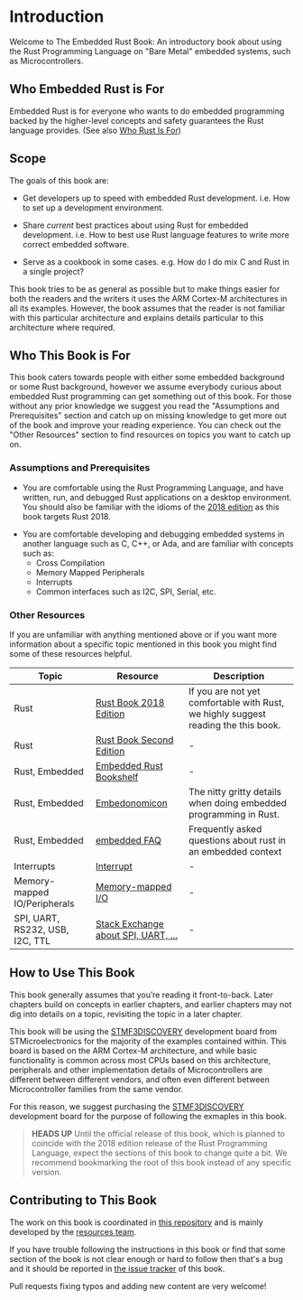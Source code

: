 # Introduction

Welcome to The Embedded Rust Book: An introductory book about using the Rust
Programming Language on "Bare Metal" embedded systems, such as Microcontrollers.

## Who Embedded Rust is For
Embedded Rust is for everyone who wants to do embedded programming backed by the higher-level concepts and safety guarantees the Rust language provides.
(See also [Who Rust Is For](https://doc.rust-lang.org/book/2018-edition/ch00-00-introduction.html))

## Scope

The goals of this book are:

* Get developers up to speed with embedded Rust development. i.e. How to set
  up a development environment.

* Share *current* best practices about using Rust for embedded development. i.e.
  How to best use Rust language features to write more correct embedded
  software.

* Serve as a cookbook in some cases. e.g. How do I do mix C and Rust in a single
  project?

This book tries to be as general as possible but to make things easier for both
the readers and the writers it uses the ARM Cortex-M architectures in all its
examples. However, the book assumes that the reader is not familiar with this
particular architecture and explains details particular to this architecture
where required.

## Who This Book is For
This book caters towards people with either some embedded background or some Rust background, however we assume
everybody curious about embedded Rust programming can get something out of this book. For those without any prior knowledge
we suggest you read the "Assumptions and Prerequisites" section and catch up on missing knowledge to get more out of the book
and improve your reading experience. You can check out the "Other Resources" section to find resources on topics
you want to catch up on.

### Assumptions and Prerequisites

* You are comfortable using the Rust Programming Language, and have written,
  run, and debugged Rust applications on a desktop environment. You should also
  be familiar with the idioms of the [2018 edition] as this book targets
  Rust 2018.

[2018 edition]: https://rust-lang-nursery.github.io/edition-guide/

* You are comfortable developing and debugging embedded systems in another
  language such as C, C++, or Ada, and are familiar with concepts such as:
    * Cross Compilation
    * Memory Mapped Peripherals
    * Interrupts
    * Common interfaces such as I2C, SPI, Serial, etc.

### Other Resources
If you are unfamiliar with anything mentioned above or if you want more information about a specific topic mentioned in this book you might find some of these resources helpful.

| Topic        | Resource | Description |
|--------------|----------|-------------|
| Rust         | [Rust Book 2018 Edition](https://doc.rust-lang.org/book/2018-edition/index.html) | If you are not yet comfortable with Rust, we highly suggest reading the this book. |
| Rust         | [Rust Book Second Edition](https://doc.rust-lang.org/book/second-edition) | - |
| Rust, Embedded | [Embedded Rust Bookshelf](https://rust-embedded.github.io/bookshelf/) | - |
| Rust, Embedded | [Embedonomicon](https://rust-embedded.github.io/embedonomicon/) | The nitty gritty details when doing embedded programming in Rust. |
| Rust, Embedded | [embedded FAQ](https://rust-embedded.github.io/bookshelf/faq.html) | Frequently asked questions about rust in an embedded context |
| Interrupts | [Interrupt](https://en.wikipedia.org/wiki/Interrupt) | - |
| Memory-mapped IO/Peripherals | [Memory-mapped I/O](https://en.wikipedia.org/wiki/Memory-mapped_I/O) | - |
| SPI, UART, RS232, USB, I2C, TTL | [Stack Exchange about SPI, UART, ...](https://electronics.stackexchange.com/questions/37814/usart-uart-rs232-usb-spi-i2c-ttl-etc-what-are-all-of-these-and-how-do-th) | - |

## How to Use This Book

This book generally assumes that you’re reading it front-to-back. Later
chapters build on concepts in earlier chapters, and earlier chapters may
not dig into details on a topic, revisiting the topic in a later chapter.

This book will be using the [STMF3DISCOVERY] development board from
STMicroelectronics for the majority of the examples contained within. This board
is based on the ARM Cortex-M architecture, and while basic functionality is
common across most CPUs based on this architecture, peripherals and other
implementation details of Microcontrollers are different between different
vendors, and often even different between Microcontroller families from the same
vendor.

For this reason, we suggest purchasing the [STMF3DISCOVERY] development board
for the purpose of following the exmaples in this book.

[STMF3DISCOVERY]: http://www.st.com/en/evaluation-tools/stm32f3discovery.html

> **HEADS UP** Until the official release of this book, which is planned to
> coincide with the 2018 edition release of the Rust Programming Language,
> expect the sections of this book to change quite a bit. We recommend
> bookmarking the root of this book instead of any specific version.

## Contributing to This Book

The work on this book is coordinated in [this repository] and is mainly
developed by the [resources team].

[this repository]: https://github.com/rust-lang-nursery/embedded-wg/book
[resources team]: https://github.com/rust-embedded/wg

If you have trouble following the instructions in this book or find that some
section of the book is not clear enough or hard to follow then that's a bug and
it should be reported in [the issue tracker] of this book.

[the issue tracker]: https://github.com/rust-lang-nursery/embedded-wg/book/issues

Pull requests fixing typos and adding new content are very welcome!
